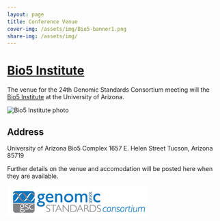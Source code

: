 ```yaml
---
layout: page
title: Conference Venue
cover-img: /assets/img/Bio5-banner1.png
share-img: /assets/img/
---
```


# [Bio5 Institute](https://bio5.org/)
The venue for the 24th Genomic Standards Consortium meeting will the [Bio5 Institute](https://bio5.org/) at the University of Arizona.

![Bio5 Institute photo](../assets/img/Bio5-institute1.png)

## Address

University of Arizona 
Bio5 Complex
1657 E. Helen Street 
Tucson, Arizona 85719


Further details on the venue and accomodation will be posted here when they are available.



[<img src="https://github.com/GenomicsStandardsConsortium/GSC24-Tucson/blob/main/assets/img/gsc_logo_sml.png">](https://www.gensc.org/)


